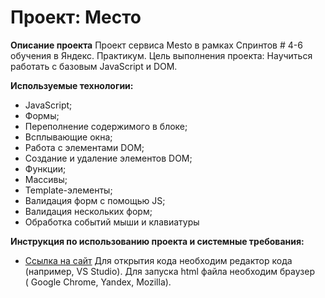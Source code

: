 # Проект: Место

**Описание проекта**
Проект сервиса Mesto в рамках Спринтов # 4-6 обучения в Яндекс. Практикум. Цель выполнения проекта: Научиться работать с базовым JavaScript и DOM.

**Используемые технологии:**
* JavaScript;
* Формы;
* Переполнение содержимого в блоке;
* Всплывающие окна;
* Работа с элементами DOM;
* Создание и удаление элементов DOM;
* Функции;
* Массивы;
* Template-элементы;
* Валидация форм с помощью JS;
* Валидация нескольких форм;
* Обработка событий мыши и клавиатуры



**Инструкция по использованию проекта и системные требования:**
* [Ссылка на сайт](https://nastyatulupova.github.io/mesto/)
Для открытия кода необходим редактор кода (например, VS Studio).
Для запуска html файла необходим браузер ( Google Chrome, Yandex, Mozilla).
